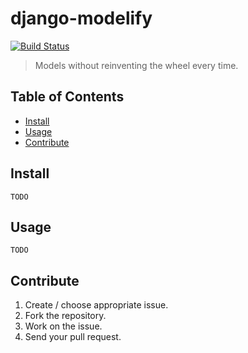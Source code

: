 # django-modelify

[![Build Status](https://travis-ci.org/pyQuest/django-modelify.svg?branch=master)](https://travis-ci.org/pyQuest/django-modelify)

> Models without reinventing the wheel every time.

## Table of Contents

- [Install](#install)
- [Usage](#usage)
- [Contribute](#contribute)

## Install

```
TODO
```

## Usage

```
TODO
```

## Contribute

1. Create / choose appropriate issue.
2. Fork the repository.
3. Work on the issue.
4. Send your pull request.
